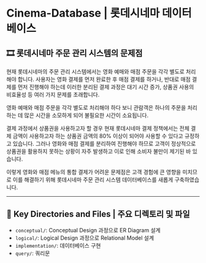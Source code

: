 # **Cinema-Database** | 롯데시네마 데이터베이스

## 🎞️ 롯데시네마 주문 관리 시스템의 문제점

현재 롯데시네마의 주문 관리 시스템에서는 영화 예매와 매점 주문을 각각 별도로 처리해야 합니다. 사용자는 영화 결제를 먼저 완료한 후 매점 결제를 하거나, 반대로 매점 결제를 먼저 진행해야 하는데 이러한 분리된 결제 과정은 대기 시간 증가, 상품권 사용의 비효율성 등 여러 가지 문제를 초래합니다.

영화 예매와 매점 주문을 각각 별도로 처리해야 하다 보니 관람객은 하나의 주문을 처리하는 데 많은 시간을 소모하게 되어 불필요한 시간이 소요됩니다.

결제 과정에서 상품권을 사용하고자 할 경우 현재 롯데시네마 결제 정책에서는 전체 결제 금액이 사용하고자 하는 상품권 금액의 80% 이상이 되어야 사용할 수 있다고 규정하고 있습니다. 그러나 영화와 매점 결제를 분리하여 진행해야 하므로 고객이 정상적으로 상품권을 활용하지 못하는 상황이 자주 발생하고 이로 인해 소비자 불만이 제기된 바 있습니다.

이렇게 영화와 매점 메뉴의 통합 결제가 어려운 문제점은 고객 경험에 큰 영향을 미치므로 이를 해결하기 위해 롯데시네마 주문 관리 시스템 데이터베이스를 새롭게 구축하였습니다.

---

## 📁 **Key Directories and Files | 주요 디렉토리 및 파일**

- `conceptual/`: Conceptual Design 과정으로 ER Diagram 설계
- `logical/`: Logical Design 과정으로 Relational Model 설계
- `implementation/`: 데이터베이스 구현
- `query/`: 쿼리문
